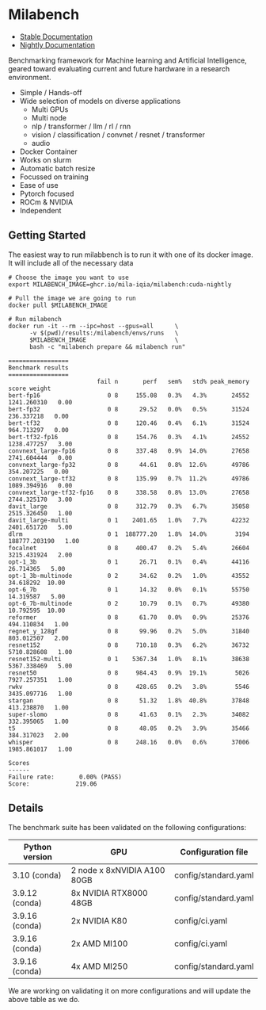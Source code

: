
# Milabench

* [Stable Documentation](https://milabench.readthedocs.io/en/stable/)
* [Nightly Documentation](https://mila-iqia.github.io/milabench/)

Benchmarking framework for Machine learning and Artificial Intelligence, geared toward
evaluating current and future hardware in a research environment.

* Simple / Hands-off
* Wide selection of models on diverse applications
  * Multi GPUs
  * Multi node
  * nlp / transformer / llm / rl / rnn
  * vision / classification / convnet / resnet / transformer
  * audio
* Docker Container
* Works on slurm
* Automatic batch resize
* Focussed on training
* Ease of use
* Pytorch focused
* ROCm & NVIDIA
* Independent 

## Getting Started

The easiest way to run milabbench is to run it with one of its docker image.
It will include all of the necessary data


    # Choose the image you want to use
    export MILABENCH_IMAGE=ghcr.io/mila-iqia/milabench:cuda-nightly

    # Pull the image we are going to run
    docker pull $MILABENCH_IMAGE

    # Run milabench
    docker run -it --rm --ipc=host --gpus=all      \
          -v $(pwd)/results:/milabench/envs/runs   \
          $MILABENCH_IMAGE                         \
          bash -c "milabench prepare && milabench run"

    =================
    Benchmark results
    =================
                             fail n       perf   sem%   std% peak_memory          score weight
    bert-fp16                   0 8     155.08   0.3%   4.3%       24552    1241.260310   0.00
    bert-fp32                   0 8      29.52   0.0%   0.5%       31524     236.337218   0.00
    bert-tf32                   0 8     120.46   0.4%   6.1%       31524     964.713297   0.00
    bert-tf32-fp16              0 8     154.76   0.3%   4.1%       24552    1238.477257   3.00
    convnext_large-fp16         0 8     337.48   0.9%  14.0%       27658    2741.604444   0.00
    convnext_large-fp32         0 8      44.61   0.8%  12.6%       49786     354.207225   0.00
    convnext_large-tf32         0 8     135.99   0.7%  11.2%       49786    1089.394916   0.00
    convnext_large-tf32-fp16    0 8     338.58   0.8%  13.0%       27658    2744.325170   3.00
    davit_large                 0 8     312.79   0.3%   6.7%       35058    2515.326450   1.00
    davit_large-multi           0 1    2401.65   1.0%   7.7%       42232    2401.651720   5.00
    dlrm                        0 1  188777.20   1.8%  14.0%        3194  188777.203190   1.00
    focalnet                    0 8     400.47   0.2%   5.4%       26604    3215.431924   2.00
    opt-1_3b                    0 1      26.71   0.1%   0.4%       44116      26.714365   5.00
    opt-1_3b-multinode          0 2      34.62   0.2%   1.0%       43552      34.618292  10.00
    opt-6_7b                    0 1      14.32   0.0%   0.1%       55750      14.319587   5.00
    opt-6_7b-multinode          0 2      10.79   0.1%   0.7%       49380      10.792595  10.00
    reformer                    0 8      61.70   0.0%   0.9%       25376     494.110834   1.00
    regnet_y_128gf              0 8      99.96   0.2%   5.0%       31840     803.012507   2.00
    resnet152                   0 8     710.18   0.3%   6.2%       36732    5710.828608   1.00
    resnet152-multi             0 1    5367.34   1.0%   8.1%       38638    5367.338469   5.00
    resnet50                    0 8     984.43   0.9%  19.1%        5026    7927.257351   1.00
    rwkv                        0 8     428.65   0.2%   3.8%        5546    3435.097716   1.00
    stargan                     0 8      51.32   1.8%  40.8%       37848     413.238870   1.00
    super-slomo                 0 8      41.63   0.1%   2.3%       34082     332.395065   1.00
    t5                          0 8      48.05   0.2%   3.9%       35466     384.317023   2.00
    whisper                     0 8     248.16   0.0%   0.6%       37006    1985.861017   1.00
    
    Scores
    ------
    Failure rate:       0.00% (PASS)
    Score:             219.06


## Details

The benchmark suite has been validated on the following configurations:

| Python version |          GPU                   |   Configuration file |
|       -        |        -                       |           -          |
| 3.10   (conda) | 2 node x 8xNVIDIA A100 80GB    | config/standard.yaml |
| 3.9.12 (conda) | 8x NVIDIA RTX8000 48GB         | config/standard.yaml |
| 3.9.16 (conda) | 2x NVIDIA K80                  | config/ci.yaml       |
| 3.9.16 (conda) | 2x AMD MI100                   | config/ci.yaml       |
| 3.9.16 (conda) | 4x AMD MI250                   | config/standard.yaml |

We are working on validating it on more configurations and will update the above table as we do.



